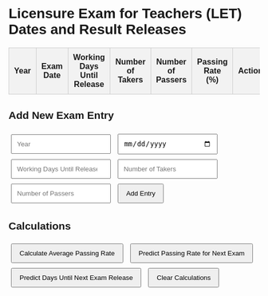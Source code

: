 <!DOCTYPE html>
<html lang="en">
<head>
    <meta charset="UTF-8">
    <meta name="viewport" content="width=device-width, initial-scale=1.0">
    <title>Licensure Exam for Teachers (LET) Dates and Result Releases</title>
    <style>
        body {
            font-family: Arial, sans-serif;
            margin: 20px;
        }
        table {
            width: 100%;
            border-collapse: collapse;
            margin-top: 20px;
        }
        th, td {
            padding: 10px;
            border: 1px solid #ccc;
            text-align: center;
        }
        th {
            background-color: #f2f2f2;
        }
        form {
            margin-top: 20px;
        }
        input[type="number"], input[type="date"] {
            padding: 10px;
            margin: 5px;
            width: 200px;
        }
        button {
            padding: 10px 15px;
            margin: 5px;
            cursor: pointer;
        }
        .result {
            margin-top: 20px;
        }
        #chartContainer {
            width: 100%;
            height: 400px;
            margin-top: 20px;
        }
    </style>
    <script src="https://cdn.jsdelivr.net/npm/chart.js"></script>
</head>
<body>

<h1>Licensure Exam for Teachers (LET) Dates and Result Releases</h1>

<table id="examTable">
    <thead>
        <tr>
            <th>Year</th>
            <th>Exam Date</th>
            <th>Working Days Until Release</th>
            <th>Number of Takers</th>
            <th>Number of Passers</th>
            <th>Passing Rate (%)</th>
            <th>Actions</th>
        </tr>
    </thead>
    <tbody>
        <!-- Exam data will be inserted here -->
    </tbody>
</table>

<h2>Add New Exam Entry</h2>
<form id="entryForm">
    <input type="number" id="year" placeholder="Year" required>
    <input type="date" id="examDate" required>
    <input type="number" id="workingDays" placeholder="Working Days Until Release" required>
    <input type="number" id="numTakers" placeholder="Number of Takers" required>
    <input type="number" id="numPassers" placeholder="Number of Passers" required>
    <button type="submit">Add Entry</button>
</form>

<h2>Calculations</h2>
<button onclick="calculateAveragePassingRate()">Calculate Average Passing Rate</button>
<button onclick="predictPassingRate()">Predict Passing Rate for Next Exam</button>
<button onclick="predictDaysUntilNextExam()">Predict Days Until Next Exam Release</button>
<button onclick="clearCalculations()">Clear Calculations</button>

<div class="result" id="resultsDisplay"></div>

<!-- Chart Container -->
<div id="chartContainer">
    <canvas id="passingRateChart"></canvas>
</div>

<script>
    const examTable = document.getElementById('examTable').getElementsByTagName('tbody')[0];
    const passingRateChartCtx = document.getElementById('passingRateChart').getContext('2d');
    const passingRateChart = new Chart(passingRateChartCtx, {
        type: 'line',
        data: {
            labels: [], // Year labels
            datasets: [{
                label: 'Passing Rate (%)',
                data: [], // Passing rate data
                borderColor: 'rgba(75, 192, 192, 1)',
                borderWidth: 2,
                fill: false
            }]
        },
        options: {
            scales: {
                y: {
                    beginAtZero: true,
                    max: 100,
                    title: {
                        display: true,
                        text: 'Passing Rate (%)'
                    }
                },
                x: {
                    title: {
                        display: true,
                        text: 'Exam Year'
                    }
                }
            }
        }
    });

    // Load data from localStorage when the page is loaded
    window.onload = function() {
        loadEntries();
    };

    document.getElementById('entryForm').addEventListener('submit', function (e) {
        e.preventDefault();
        addEntry();
    });

    function addEntry() {
        const year = document.getElementById('year').value;
        const examDate = document.getElementById('examDate').value;
        const workingDays = document.getElementById('workingDays').value;
        const numTakers = document.getElementById('numTakers').value;
        const numPassers = document.getElementById('numPassers').value;

        if (numTakers > 0) {
            const passingRate = ((numPassers / numTakers) * 100).toFixed(2);
            saveEntryToLocalStorage(year, examDate, workingDays, numTakers, numPassers, passingRate);
            loadEntries(); // Reload entries after adding new one to ensure sorting
        } else {
            alert("Number of Takers must be greater than zero.");
        }
    }

    function saveEntryToLocalStorage(year, examDate, workingDays, numTakers, numPassers, passingRate) {
        let entries = JSON.parse(localStorage.getItem('examEntries')) || [];
        entries.push({ year, examDate, workingDays, numTakers, numPassers, passingRate });
        entries.sort((a, b) => a.year - b.year); // Sort entries by year
        localStorage.setItem('examEntries', JSON.stringify(entries));
    }

    function loadEntries() {
        // Clear existing rows in the table and chart
        examTable.innerHTML = '';
        passingRateChart.data.labels = [];
        passingRateChart.data.datasets[0].data = [];

        const entries = JSON.parse(localStorage.getItem('examEntries')) || [];
        entries.sort((a, b) => a.year - b.year); // Sort entries by year before displaying

        entries.forEach(entry => {
            const newRow = examTable.insertRow();
            newRow.innerHTML = `
                <td>${entry.year}</td>
                <td>${entry.examDate}</td>
                <td>${entry.workingDays}</td>
                <td>${entry.numTakers}</td>
                <td>${entry.numPassers}</td>
                <td>${entry.passingRate}%</td>
                <td><button onclick="editEntry(this)">Edit</button> <button onclick="deleteEntry(this)">Delete</button></td>
            `;

            passingRateChart.data.labels.push(entry.year);
            passingRateChart.data.datasets[0].data.push(entry.passingRate);
        });

        passingRateChart.update();
    }

    function editEntry(button) {
        const row = button.parentNode.parentNode;
        const cells = row.getElementsByTagName('td');
        document.getElementById('year').value = cells[0].innerText;
        document.getElementById('examDate').value = cells[1].innerText;
        document.getElementById('workingDays').value = cells[2].innerText;
        document.getElementById('numTakers').value = cells[3].innerText;
        document.getElementById('numPassers').value = cells[4].innerText;
        deleteEntry(button); // Delete row so it can be re-added with updated values
    }

    function deleteEntry(button) {
        const row = button.parentNode.parentNode;
        const cells = row.getElementsByTagName('td');
        const year = cells[0].innerText;
        row.remove();
        removeEntryFromLocalStorage(year); // Remove from localStorage
        loadEntries(); // Reload entries after deleting one to ensure sorting
    }

    function removeEntryFromLocalStorage(year) {
        let entries = JSON.parse(localStorage.getItem('examEntries')) || [];
        entries = entries.filter(entry => entry.year !== year);
        localStorage.setItem('examEntries', JSON.stringify(entries));
    }

    function calculateAveragePassingRate() {
        const entries = JSON.parse(localStorage.getItem('examEntries')) || [];
        const totalRate = entries.reduce((sum, entry) => sum + parseFloat(entry.passingRate), 0);
        const averageRate = (totalRate / entries.length).toFixed(2);
        document.getElementById('resultsDisplay').innerText = `Average Passing Rate: ${averageRate}%`;
    }

    function predictPassingRate() {
        const entries = JSON.parse(localStorage.getItem('examEntries')) || [];
        const totalRate = entries.reduce((sum, entry) => sum + parseFloat(entry.passingRate), 0);
        const predictedRate = (totalRate / entries.length).toFixed(2);
        document.getElementById('resultsDisplay').innerText += `\nPredicted Passing Rate for Next Exam: ${predictedRate}%`;
    }

    function predictDaysUntilNextExam() {
        const entries = JSON.parse(localStorage.getItem('examEntries')) || [];
        const totalDays = entries.reduce((sum, entry) => sum + parseInt(entry.workingDays), 0);
        const predictedDays = (totalDays / entries.length).toFixed(0);
        document.getElementById('resultsDisplay').innerText += `\nPredicted Days Until Next Exam Release: ${predictedDays} days`;
    }

    function clearCalculations() {
        document.getElementById('resultsDisplay').innerText = '';
    }
</script>

</body>
</html>
